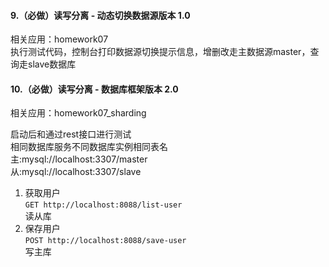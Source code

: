 #### 9.（必做）读写分离 - 动态切换数据源版本 1.0  
相关应用：homework07  
执行测试代码，控制台打印数据源切换提示信息，增删改走主数据源master，查询走slave数据库

#### 10.（必做）读写分离 - 数据库框架版本 2.0
相关应用：homework07_sharding

启动后和通过rest接口进行测试  
相同数据库服务不同数据库实例相同表名  
主:mysql://localhost:3307/master  
从:mysql://localhost:3307/slave  
1. 获取用户  
    `GET http://localhost:8088/list-user`  
    读从库  
2. 保存用户  
    `POST http://localhost:8088/save-user`   
    写主库

